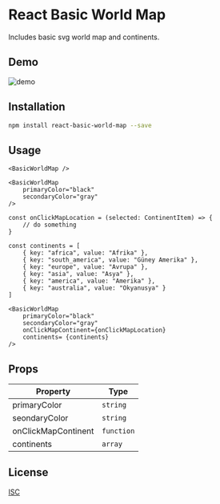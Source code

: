 # React Basic World Map

Includes basic svg world map and continents.

## Demo

![demo](https://user-images.githubusercontent.com/41209531/98580338-dbbbec00-22d0-11eb-910a-5492cd52a84c.gif)

## Installation


```bash
npm install react-basic-world-map --save
```

## Usage

```react
<BasicWorldMap />
```

```react
<BasicWorldMap
    primaryColor="black"
    secondaryColor="gray"
/>
```

```react
const onClickMapLocation = (selected: ContinentItem) => {
    // do something
}

const continents = [
    { key: "africa", value: "Afrika" },
    { key: "south_america", value: "Güney Amerika" },
    { key: "europe", value: "Avrupa" },
    { key: "asia", value: "Asya" },
    { key: "america", value: "Amerika" },
    { key: "australia", value: "Okyanusya" }
]

<BasicWorldMap
    primaryColor="black"
    secondaryColor="gray"
    onClickMapContinent={onClickMapLocation}
    continents= {continents}
/>
```

## Props

|Property                |Type                          |
|----------------|-------------------------------|
|primaryColor    |`string`            |
|seondaryColor   |`string`            |
|onClickMapContinent |`function`|
|continents |`array`|

## License
[ISC](https://opensource.org/licenses/ISC)